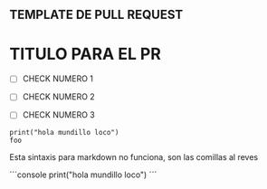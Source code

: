 ## TEMPLATE DE PULL REQUEST
# TITULO PARA EL PR

- [ ] CHECK NUMERO 1
- [ ] CHECK NUMERO 2
- [ ] CHECK NUMERO 3


```console
print("hola mundillo loco")
foo
```

Esta sintaxis para markdown no funciona, son las comillas al reves


´´´console
print("hola mundillo loco")
´´´
